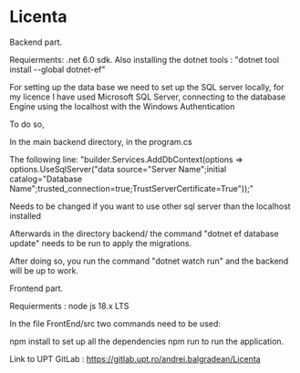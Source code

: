 # Licenta

Backend part.

Requierments: .net 6.0 sdk.
Also installing the dotnet tools : "dotnet tool install --global dotnet-ef"

For setting up the data base we need to set up the SQL server locally, for my licence I have used Microsoft SQL Server, connecting to the database Engine
using the localhost with the Windows Authentication

To do so,

In the main backend directory, in the program.cs 

The following line:
"builder.Services.AddDbContext(options => options.UseSqlServer("data source="Server Name";initial catalog="Database Name";trusted_connection=true;TrustServerCertificate=True"));"

Needs to be changed if you want to use other sql server than the localhost installed

Afterwards in the directory backend/ the command "dotnet ef database update" needs to be run to apply the migrations.

After doing so, you run the command "dotnet watch run" and the backend will be up to work.

Frontend part.

Requierments :  node js 18.x LTS

In the file FrontEnd/src two commands need to be used:

npm install to set up all the dependencies
npm run to run the application.


Link to UPT GitLab : https://gitlab.upt.ro/andrei.balgradean/Licenta
